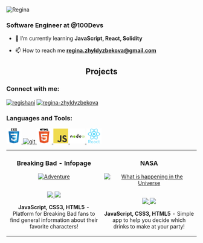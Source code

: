 <img align="center" src="https://github.com/regishani/github_readme/blob/main/Hi%2C%20I%20am%20Regina.png" alt="Regina"/>


<h3 align="left">Software Engineer at @100Devs</h3>

- 🌱 I’m currently learning **JavaScript, React, Solidity**

- 📫 How to reach me **regina.zhyldyzbekova@gmail.com**

<!-- PROJECTS -->

<h2 align="center" color="white">Projects</h2>
<div align="center">
	<table>
		<tr>
			<td width="50%" valign="top">
				<h3 align="center" color="white">Breaking Bad - Infopage</h2>
				<div align="center" >  
					<a href='https://github.com/regishani/adventure'>
						<img src="https://github.com/regishani/github_readme/blob/main/adventure.gif" alt="Adventure" height="100%" />
					</a>
					<br>
					<br>
					<p>
						<a href="https://github.com/regishani/adventure" target="_blank">
							<img src="https://img.shields.io/badge/Repo-lightgrey?style=for-the-badge&logo=github"/>
						</a>  
						<a href="https://youradventure.netlify.app" target="_blank">
							<img src="https://img.shields.io/badge/-website-green?style=for-the-badge&color=0CA4BD"/>
						</a>	
					</p>
					<p><strong>JavaScript, CSS3, HTML5</strong> - Platform for Breaking Bad fans to find general information about their favorite characters!</p>
				</div>
			</td>
			<td width="50%" valign="top">
				<h3 align="center" color="white">NASA</h2>
				<div align="center" >  
					<a href='https://github.com/regishani/nasa'>
						<img src="https://github.com/regishani/github_readme/blob/main/nasa.gif" alt="What is happening in the Universe" height="100%" />
					</a>
					<br>
					<br>
					<p>
						<a href="https://github.com/regishani/nasa" target="_blank">
							<img src="https://img.shields.io/badge/Repo-lightgrey?style=for-the-badge&logo=github"/>
						</a>  
						<a href="https://nasaview.netlify.app" target="_blank">
							<img src="https://img.shields.io/badge/-website-green?style=for-the-badge&color=0CA4BD"/>
						</a>	
					</p>
					 <p><strong>JavaScript, CSS3, HTML5</strong> - Simple app to help you decide which drinks to make at your party!</p>
				</div>
	<tr>

<h3 align="left">Connect with me:</h3>
<p align="left">
<a href="https://twitter.com/regishani" target="blank"><img align="center" src="https://raw.githubusercontent.com/rahuldkjain/github-profile-readme-generator/master/src/images/icons/Social/twitter.svg" alt="regishani" height="30" width="40" /></a>
<a href="https://linkedin.com/in/regina-zhyldyzbekova" target="blank"><img align="center" src="https://raw.githubusercontent.com/rahuldkjain/github-profile-readme-generator/master/src/images/icons/Social/linked-in-alt.svg" alt="regina-zhyldyzbekova" height="30" width="40" /></a>
</p>
     


<h3 align="left">Languages and Tools:</h3>
<p align="left"> <a href="https://www.w3schools.com/css/" target="_blank" rel="noreferrer"> <img src="https://raw.githubusercontent.com/devicons/devicon/master/icons/css3/css3-original-wordmark.svg" alt="css3" width="40" height="40"/> </a> <a href="https://git-scm.com/" target="_blank" rel="noreferrer"> <img src="https://www.vectorlogo.zone/logos/git-scm/git-scm-icon.svg" alt="git" width="40" height="40"/> </a> <a href="https://www.w3.org/html/" target="_blank" rel="noreferrer"> <img src="https://raw.githubusercontent.com/devicons/devicon/master/icons/html5/html5-original-wordmark.svg" alt="html5" width="40" height="40"/> </a> <a href="https://developer.mozilla.org/en-US/docs/Web/JavaScript" target="_blank" rel="noreferrer"> <img src="https://raw.githubusercontent.com/devicons/devicon/master/icons/javascript/javascript-original.svg" alt="javascript" width="40" height="40"/> </a> <a href="https://nodejs.org" target="_blank" rel="noreferrer"> <img src="https://raw.githubusercontent.com/devicons/devicon/master/icons/nodejs/nodejs-original-wordmark.svg" alt="nodejs" width="40" height="40"/> </a> <a href="https://reactjs.org/" target="_blank" rel="noreferrer"> <img src="https://raw.githubusercontent.com/devicons/devicon/master/icons/react/react-original-wordmark.svg" alt="react" width="40" height="40"/> </a> </p>
